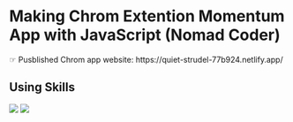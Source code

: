 # Making Chrom Extention Momentum App with JavaScript (Nomad Coder) 
<p> ☞ Pusblished Chrom app website: https://quiet-strudel-77b924.netlify.app/ </p>
<h2>Using Skills</h2>
<div>
  <img src="https://img.shields.io/badge/HTML5-E34F26style=flat-square&logo=CSS&logoColor=black"/>
  <img src="https://img.shields.io/badge/CSS3-1572B6?style=flat-square&logo=CSS&logoColor=black"/>
  
</div>



